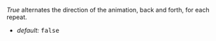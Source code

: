 _True_ alternates the direction of the animation, back and forth, for each repeat.

* _default:_ <samp class="boolean">false</samp>